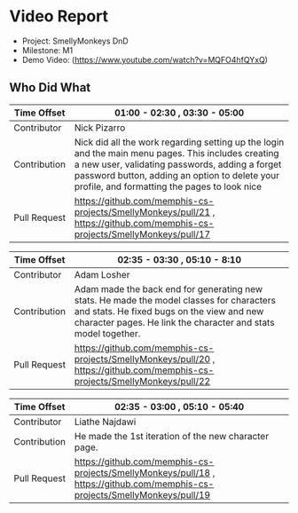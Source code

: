 # Video Report

- Project: SmellyMonkeys DnD
- Milestone: M1
- Demo Video: (https://www.youtube.com/watch?v=MQFO4hfQYxQ)

## Who Did What

| Time Offset  | 01:00 - 02:30 , 03:30 - 05:00 |
| ------------ | ----- |
| Contributor  | Nick Pizarro |
| Contribution | Nick did all the work regarding setting up the login and the main menu pages. This includes creating a new user, validating passwords, adding a forget password button, adding an option to delete your profile, and formatting the pages to look nice |
| Pull Request | https://github.com/memphis-cs-projects/SmellyMonkeys/pull/21 , https://github.com/memphis-cs-projects/SmellyMonkeys/pull/17 |

| Time Offset  | 02:35 - 03:30 , 05:10 - 8:10 |
| ------------ | ----- |
| Contributor  | Adam Losher |
| Contribution | Adam made the back end for generating new stats. He made the model classes for characters and stats. He fixed bugs on the view and new character pages. He link the character and stats model together. |
| Pull Request | https://github.com/memphis-cs-projects/SmellyMonkeys/pull/20 , https://github.com/memphis-cs-projects/SmellyMonkeys/pull/22|

| Time Offset  | 02:35 - 03:00 , 05:10 - 05:40 |
| ------------ | ----- |
| Contributor  | Liathe Najdawi |
| Contribution | He made the 1st iteration of the new character page.  |
| Pull Request | https://github.com/memphis-cs-projects/SmellyMonkeys/pull/18 , https://github.com/memphis-cs-projects/SmellyMonkeys/pull/19 |
